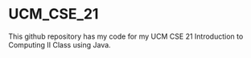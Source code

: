 # UCM_CSE_21
This github repository has my code for my UCM CSE 21 Introduction to Computing II Class using Java.
